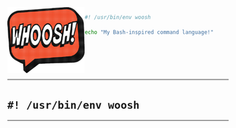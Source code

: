 
<img src="woosh.png" alt="Woosh Logo" height="150" style="float: left;">


```sh
#! /usr/bin/env woosh

echo "My Bash-inspired command language!"
```

<br style="clear: both;">

---

# `#! /usr/bin/env woosh`

---
